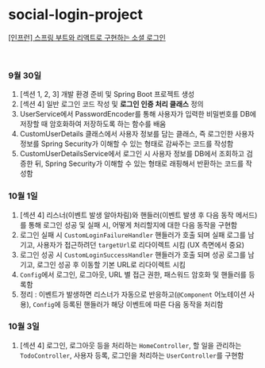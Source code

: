 # social-login-project
[[인프런] 스프링 부트와 리액트로 구현하는 소셜 로그인](https://www.inflearn.com/course/%EC%8A%A4%ED%94%84%EB%A7%81%EB%B6%80%ED%8A%B8-%EB%A6%AC%EC%95%A1%ED%8A%B8-%EC%86%8C%EC%85%9C%EB%A1%9C%EA%B7%B8%EC%9D%B8/dashboard)

<br>

### 9월 30일
1. [섹션 1, 2, 3] 개발 환경 준비 및 Spring Boot 프로젝트 생성
2. [섹션 4] 일반 로그인 코드 작성 및 **로그인 인증 처리 클래스** 정의
3. UserService에서 PasswordEncoder를 통해 사용자가 입력한 비밀번호를 DB에 저장할 때 암호화하여 저장하도록 하는 함수를 배움
4. CustomUserDetails 클래스에서 사용자 정보를 담는 클래스, 즉 로그인한 사용자 정보를 Spring Security가 이해할 수 있는 형태로 감싸주는 코드를 작성함
5. CustomUserDetailsService에서 로그인 시 사용자 정보를 DB에서 조회하고 검증한 뒤, Spring Security가 이해할 수 있는 형태로 래핑해서 반환하는 코드를 작성함

### 10월 1일
1. [섹션 4] 리스너(이벤트 발생 알아차림)와 핸들러(이벤트 발생 후 다음 동작 메서드)를 통해 로그인 성공 및 실패 시, 어떻게 처리할지에 대한 다음 동작을 구현함
2. 로그인 실패 시 `CustomLoginFailureHandler` 핸들러가 호출 되며 실패 로그를 남기고, 사용자가 접근하려던 `targetUrl`로 리다이렉트 시킴 (UX 측면에서 중요)
3. 로그인 성공 시 `CustomLoginSuccessHandler` 핸들러가 호출 되며 성공 로그를 남기고, 로그인 성공 후 이동할 기본 URL로 리다이렉트 시킴
4. `Config`에서 로그인, 로그아웃, URL 별 접근 권한, 패스워드 암호화 및 핸들러를 등록함
5. 정리 : 이벤트가 발생하면 리스너가 자동으로 반응하고(`@Component` 어노테이션 사용), `Config`에 등록된 핸들러가 해당 이벤트에 따른 다음 동작을 처리함

### 10월 3일
1. [섹션 4] 로그인, 로그아웃 등을 처리하는 `HomeController`, 할 일을 관리하는 `TodoController`, 사용자 등록, 로그인을 처리하는 `UserController`를 구현함
